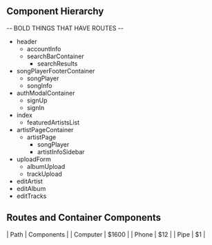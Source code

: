## Component Hierarchy

-- BOLD THINGS THAT HAVE ROUTES --

* header
  * accountInfo
  * searchBarContainer
    * searchResults
* songPlayerFooterContainer
  * songPlayer
  * songInfo
* authModalContainer
  * signUp
  * signIn
* index
  * featuredArtistsList
* artistPageContainer
  - artistPage
    * songPlayer
    * artistInfoSidebar
* uploadForm
  * albumUpload
  * trackUpload
* editArtist
* editAlbum
* editTracks


## Routes and Container Components

| Path  | Components   |
| Computer | $1600 |
| Phone    | $12   | 
| Pipe     | $1    |
